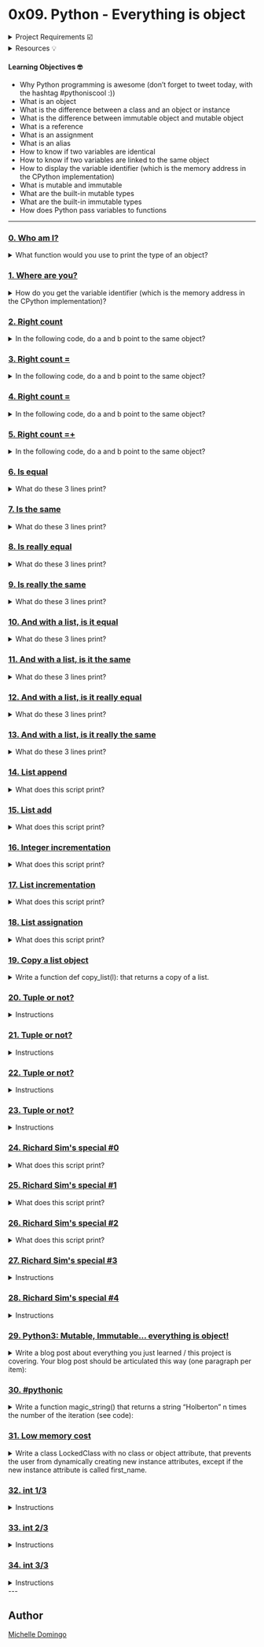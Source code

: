 # 0x09. Python - Everything is object

<details><summary>Project Requirements ☑️</summary>
...
</details>

<details><summary>Resources 💡</summary>
...
</details>

#### Learning Objectives 🤓

* Why Python programming is awesome (don’t forget to tweet today, with the hashtag #pythoniscool :))
* What is an object
* What is the difference between a class and an object or instance
* What is the difference between immutable object and mutable object
* What is a reference
* What is an assignment
* What is an alias
* How to know if two variables are identical
* How to know if two variables are linked to the same object
* How to display the variable identifier (which is the memory address in the CPython implementation)
* What is mutable and immutable
* What are the built-in mutable types
* What are the built-in immutable types
* How does Python pass variables to functions

---

### [0. Who am I?](./0-answer.txt)
<details><summary>What function would you use to print the type of an object?</summary><br>

* 
```

```
</details>


### [1. Where are you?](./1-answer.txt)
<details><summary>How do you get the variable identifier (which is the memory address in the CPython implementation)?</summary><br>

* 
```

```
</details>

### [2. Right count](./2-answer.txt)
<details><summary>In the following code, do a and b point to the same object?</summary><br>

* 
Answer with Yes or No.
```

```
</details>

### [3. Right count =](./3-answer.txt)
<details><summary>In the following code, do a and b point to the same object?</summary><br>

* 
Answer with Yes or No.
```

```
</details>

### [4. Right count =](./4-answer.txt)
<details><summary>In the following code, do a and b point to the same object?</summary><br>

* 
Answer with Yes or No.
```

```
</details>

### [5. Right count =+](./5-answer.txt)
<details><summary>In the following code, do a and b point to the same object?</summary><br>

* 
Answer with Yes or No.
```

```
</details>

### [6. Is equal](./6-answer.txt)
<details><summary>What do these 3 lines print?</summary><br>

* 
```

```
</details>

### [7. Is the same](./7-answer.txt)
<details><summary>What do these 3 lines print?</summary><br>

* 
```

```
</details>

### [8. Is really equal](./8-answer.txt)
<details><summary>What do these 3 lines print?</summary><br>

* 
```

```
</details>

### [9. Is really the same](./9-answer.txt)
<details><summary>What do these 3 lines print?</summary><br>

* 
```

```
</details>

### [10. And with a list, is it equal](./10-answer.txt)
<details><summary>What do these 3 lines print?</summary><br>

* 
```

```
</details>

### [11. And with a list, is it the same](./11-answer.txt)
<details><summary>What do these 3 lines print?</summary><br>

* 
```

```
</details>

### [12. And with a list, is it really equal](./12-answer.txt)
<details><summary>What do these 3 lines print?</summary><br>

* 
```

```
</details>

### [13. And with a list, is it really the same](./13-answer.txt)
<details><summary>What do these 3 lines print?</summary><br>

* 
```

```
</details>

### [14. List append](./14-answer.txt)
<details><summary>What does this script print?</summary><br>

* 
```

```
</details>

### [15. List add](./15-answer.txt)
<details><summary>What does this script print?</summary><br>

* 
```

```
</details>

### [16. Integer incrementation](./16-answer.txt)
<details><summary>What does this script print?</summary><br>

* 
```

```
</details>

### [17. List incrementation](./17-answer.txt)
<details><summary>What does this script print?</summary><br>

* 
```

```
</details>

### [18. List assignation](./18-answer.txt)
<details><summary>What does this script print?</summary><br>

* 
```

```
</details>

### [19. Copy a list object](./19-copy_list.py)
<details><summary>Write a function def copy_list(l): that returns a copy of a list.</summary><br>

* 
```

```
</details>

### [20. Tuple or not?](./20-answer.txt)
<details><summary>Instructions</summary><br>

* 
a = ()
```

```
</details>

### [21. Tuple or not?](./21-answer.txt)
<details><summary>Instructions</summary><br>

* 
a = (1, 2)
```

```
</details>

### [22. Tuple or not?](./22-answer.txt)
<details><summary>Instructions</summary><br>

* a = (1)
```

```
</details>

### [23. Tuple or not?](./23-answer.txt)
<details><summary>Instructions</summary><br>

* a = (1, )
```

```
</details>

### [24. Richard Sim's special #0](./24-answer.txt)
<details><summary>What does this script print?</summary><br>

* 
```

```
</details>

### [25. Richard Sim's special #1](./25-answer.txt)
<details><summary>What does this script print?</summary><br>

* 
```

```
</details>

### [26. Richard Sim's special #2](./26-answer.txt)
<details><summary>What does this script print?</summary><br>

* 
```

```
</details>

### [27. Richard Sim's special #3](./27-answer.txt)
<details><summary>Instructions</summary><br>

* 
>>> id(a)
139926795932424
>>> a
[1, 2, 3, 4]
>>> a = a + [5]
>>> id(a)
```

```
</details>

### [28. Richard Sim's special #4](./28-answer.txt)
<details><summary>Instructions</summary><br>

* 
>>> a
[1, 2, 3]
>>> id (a)
139926795932424
>>> a += [4]
>>> id(a)
```

```
</details>

### [29. Python3: Mutable, Immutable... everything is object!](./100-magic_string.py)
<details><summary>Write a blog post about everything you just learned / this project is covering. Your blog post should be articulated this way (one paragraph per item):</summary><br>

* 
```

```
</details>

### [30. #pythonic](./101-locked_class.py)
<details><summary>Write a function magic_string() that returns a string “Holberton” n times the number of the iteration (see code):</summary><br>

* 
```

```
</details>

### [31. Low memory cost](./103-line1.txt)
<details><summary>Write a class LockedClass with no class or object attribute, that prevents the user from dynamically creating new instance attributes, except if the new instance attribute is called first_name.</summary><br>

* 
```

```
</details>

### [32. int 1/3](./104-line1.txt)
<details><summary>Instructions</summary><br>

* 
julien@ubuntu:/python3$ cat int.py 
a = 1
b = 1
julien@ubuntu:/python3$ 
```

```
</details>

### [33. int 2/3](./105-line1.txt)
<details><summary>Instructions</summary><br>

* 
julien@ubuntu:/python3$ cat int.py 
a = 1024
b = 1024
del a
del b
c = 1024
julien@ubuntu:/python3$ 
```

```
</details>

### [34. int 3/3](./106-line1.txt)
<details><summary>Instructions</summary><br>

* 
julien@twix:/tmp/so$ cat int.py 
print("I")
print("Love")
print("Python")
julien@ubuntu:/tmp/so$ 
```

```
</details>
---

## Author
[Michelle Domingo](https://github.com/michedomingo)
